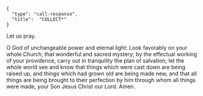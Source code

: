 ```
{
  "type": "call-response",
  "title":  "COLLECT*"
}
```

Let us pray.

O God of unchangeable power and
eternal light: Look favorably on
your whole Church, that wonderful
and sacred mystery; by the effectual
working of your providence, carry
out in tranquility the plan of
salvation; let the whole world see
and know that things which were
cast down are being raised up, and
things which had grown old are
being made new, and that all things
are being brought to their
perfection by him through whom
all things were made, your Son
Jesus Christ our Lord. Amen.
